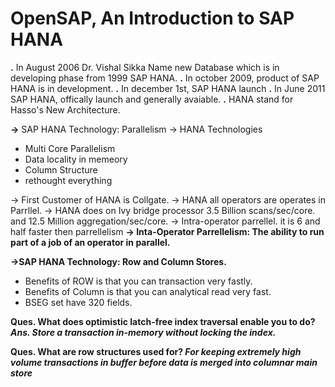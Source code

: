 # OpenSAP, An Introduction to SAP HANA
<b>.</b> In August 2006 Dr. Vishal Sikka Name new Database which is in developing phase from 1999 SAP HANA.
<b>.</b> In october 2009, product of SAP HANA is in development.
<b>.</b> In december 1st, SAP HANA launch
<b>.</b> In June 2011 SAP HANA, offically launch and generally avaiable.
<b>.</b> HANA stand for Hasso's New Architecture.

<b>-></b> SAP HANA Technology: Parallelism
-> HANA Technologies
<ul>
  <li>Multi Core Parallelism</li>
  <li>Data locality in memeory</li>
  <li>Column Structure</li>
  <li>rethought everything</li>
</ul>

-> First Customer of HANA is Collgate.
-> HANA all operators are operates in Parrllel.
-> HANA does on Ivy bridge processor 3.5 Billion scans/sec/core. and 12.5 Million aggregation/sec/core.
-> Intra-operator parrellel. it is 6 and half faster then parrellelism
<b>-> Inta-Operator Parrellelism: The ability to run part of a job of an operator in parallel.</b>

<b>->SAP HANA Technology: Row and Column Stores.</b>
<ul>
  <li>Benefits of ROW is that you can transaction very fastly.</li>
  <li>Benefits of Column is that you can analytical read very fast.</li>
  <li>BSEG set have 320 fields.</li>
</ul>
<b>Ques. What does optimistic latch-free index traversal enable you to do? </b>
<b><i>Ans. Store a transaction in-memory without locking the index.</i></b>
  
<b>Ques. What are row structures used for? </b>
<b><i>For keeping extremely high volume transactions in buffer before data is merged into columnar main store</i></b>
 
